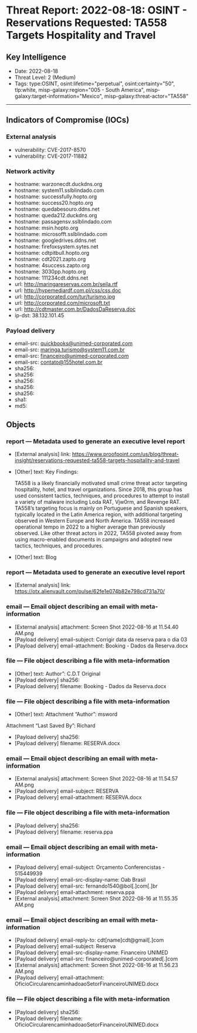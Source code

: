 # Threat Report: 2022-08-18: OSINT - Reservations Requested: TA558 Targets Hospitality and Travel


## Key Intelligence
* Date: 2022-08-18
* Threat Level: 2 (Medium)
* Tags: type:OSINT, osint:lifetime="perpetual", osint:certainty="50", tlp:white, misp-galaxy:region="005 - South America", misp-galaxy:target-information="Mexico", misp-galaxy:threat-actor="TA558"

---

## Indicators of Compromise (IOCs)
### External analysis
* vulnerability: CVE-2017-8570
* vulnerability: CVE-2017-11882

### Network activity
* hostname: warzonecdt.duckdns.org
* hostname: system11.sslblindado.com
* hostname: successfully.hopto.org
* hostname: success20.hopto.org
* hostname: quedabesouro.ddns.net
* hostname: queda212.duckdns.org
* hostname: passagensv.sslblindado.com
* hostname: msin.hopto.org
* hostname: microsofft.sslblindado.com
* hostname: googledrives.ddns.net
* hostname: firefoxsystem.sytes.net
* hostname: cdtpitbull.hopto.org
* hostname: cdt2021.zapto.org
* hostname: 4success.zapto.org
* hostname: 3030pp.hopto.org
* hostname: 111234cdt.ddns.net
* url: http://maringareservas.com.br/seila.rtf
* url: http://hypemediardf.com.pl/css/css.doc
* url: http://corporated.com/tur/turismo.jpg
* url: http://corporated.com/microsoft.txt
* url: http://cdtmaster.com.br/DadosDaReserva.doc
* ip-dst: 38.132.101.45

### Payload delivery
* email-src: quickbooks@unimed-corporated.com
* email-src: maringa.turismo@system11.com.br
* email-src: financeiro@unimed-corporated.com
* email-src: contato@155hotel.com.br
* sha256: <sha256>
* sha256: <sha256>
* sha256: <sha256>
* sha256: <sha256>
* sha256: <sha256>
* sha1: <sha1>
* md5: <md5>

## Objects
### report — Metadata used to generate an executive level report
* [External analysis] link: https://www.proofpoint.com/us/blog/threat-insight/reservations-requested-ta558-targets-hospitality-and-travel
* [Other] text: Key Findings:

    TA558 is a likely financially motivated small crime threat actor targeting hospitality, hotel, and travel organizations.
    Since 2018, this group has used consistent tactics, techniques, and procedures to attempt to install a variety of malware including Loda RAT, Vjw0rm, and Revenge RAT.
    TA558’s targeting focus is mainly on Portuguese and Spanish speakers, typically located in the Latin America region, with additional targeting observed in Western Europe and North America.
    TA558 increased operational tempo in 2022 to a higher average than previously observed. 
    Like other threat actors in 2022, TA558 pivoted away from using macro-enabled documents in campaigns and adopted new tactics, techniques, and procedures.
* [Other] text: Blog

### report — Metadata used to generate an executive level report
* [External analysis] link: https://otx.alienvault.com/pulse/62fe1e074b82e798cd731a70/

### email — Email object describing an email with meta-information
* [External analysis] attachment: Screen Shot 2022-08-16 at 11.54.40 AM.png
* [Payload delivery] email-subject: Corrigir data da reserva para o dia 03
* [Payload delivery] email-attachment: Booking - Dados da Reserva.docx

### file — File object describing a file with meta-information
* [Other] text: Author”: C.D.T Original
* [Payload delivery] sha256: <sha256>
* [Payload delivery] filename: Booking - Dados da Reserva.docx

### file — File object describing a file with meta-information
* [Other] text: Attachment “Author”: msword

Attachment “Last Saved By”: Richard
* [Payload delivery] sha256: <sha256>
* [Payload delivery] filename: RESERVA.docx

### email — Email object describing an email with meta-information
* [External analysis] attachment: Screen Shot 2022-08-16 at 11.54.57 AM.png
* [Payload delivery] email-subject: RESERVA
* [Payload delivery] email-attachment: RESERVA.docx

### file — File object describing a file with meta-information
* [Payload delivery] sha256: <sha256>
* [Payload delivery] filename: reserva.ppa

### email — Email object describing an email with meta-information
* [Payload delivery] email-subject: Orçamento Conferencistas - 515449939
* [Payload delivery] email-src-display-name: Oab Brasil
* [Payload delivery] email-src: fernando1540@bol[.]com[.]br
* [Payload delivery] email-attachment: reserva.ppa
* [External analysis] attachment: Screen Shot 2022-08-16 at 11.55.35 AM.png

### email — Email object describing an email with meta-information
* [Payload delivery] email-reply-to: cdt[name]cdt@gmail[.]com
* [Payload delivery] email-subject: Reserva
* [Payload delivery] email-src-display-name: Financeiro UNIMED
* [Payload delivery] email-src: financeiro@unimed-corporated[.]com
* [External analysis] attachment: Screen Shot 2022-08-16 at 11.56.23 AM.png
* [Payload delivery] email-attachment: OficioCircularencaminhadoaoSetorFinanceiroUNIMED.docx

### file — File object describing a file with meta-information
* [Payload delivery] sha256: <sha256>
* [Payload delivery] filename: OficioCircularencaminhadoaoSetorFinanceiroUNIMED.docx

